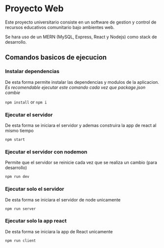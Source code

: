 # Proyecto Web 

Este proyecto universitario consiste en un software de gestion y control de recursos educativos comunitario bajo ambientes web.

Se hara uso de un MERN (MySQL, Express, React y Nodejs) como stack de desarrollo.

## Comandos basicos de ejecucion

### Instalar dependencias

De esta forma permite instalar las dependencias y modulos de la aplicacion. 
*Es recomendable ejecutar este comando cada vez que package.json cambie*

`npm install` or `npm i` 

### Ejecutar el servidor

De esta forma se iniciara el servidor y ademas construira la app de react al mismo tiempo

`npm start`

### Ejecutar el servidor con nodemon

Permite que el servidor se reinicie cada vez que se realiza un cambio (para desarrollo)

`npm run dev`

### Ejecutar solo el servidor

De esta forma se iniciara el servidor de node unicamente

`npm run server`

### Ejecutar solo la app react

De esta forma se iniciara la app de React unicamente

`npm run client`
